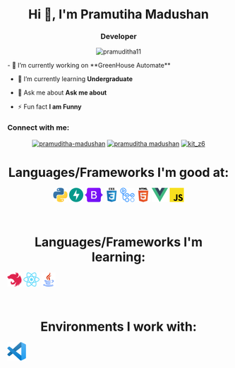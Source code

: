<h1 align="center">Hi 👋, I'm Pramutiha Madushan</h1>
<h3 align="center">Developer</h3>
<p align="center"> <img src="https://komarev.com/ghpvc/?username=pramuditha11&label=Profile%20views&color=0e75b6&style=flat" alt="pramuditha11" /> </p>
- 🔭 I’m currently working on **GreenHouse Automate**

- 🌱 I’m currently learning **Undergraduate**



- 💬 Ask me about **Ask me about**



- ⚡ Fun fact **I am Funny**


<h3 align="cent">Connect with me:</h3>
<p align="center">
<a href="https://linkedin.com/in/pramuditha-madushan" target="blank"><img align="center" src="https://raw.githubusercontent.com/rahuldkjain/github-profile-readme-generator/master/src/images/icons/Social/linked-in-alt.svg" alt="pramuditha-madushan" height="20" width="30" /></a>
<a href="https://fb.com/pramuditha madushan" target="blank"><img align="center" src="https://raw.githubusercontent.com/rahuldkjain/github-profile-readme-generator/master/src/images/icons/Social/facebook.svg" alt="pramuditha madushan" height="20" width="30"  /></a>
<a href="https://instagram.com/kit_z6" target="blank"><img align="center" src="https://raw.githubusercontent.com/rahuldkjain/github-profile-readme-generator/master/src/images/icons/Social/instagram.svg" alt="kit_z6" height="20" width="30"  /></a>
</p>

<h1 align="center"> Languages/Frameworks I'm good at: </h1>
<p align="center">
  <code><a href="https://www.python.org/"><img alt="Python" title="Python" src="./assets/python.png" height="32"></a></code>
  <code><a href="https://fastapi.tiangolo.com/"><img alt="FastAPI" title="FastAPI" src="./assets/fast-api.svg" height="32"></a></code>
  <code><a href="https://getbootstrap.com"><img alt="Bootstrap" title="Bootstrap" src="./assets/Bootstrap_logo.png" height="32"></a></code>
  <code><a href="https://www.w3.org/Style/CSS/Overview.en.html"><img alt="CSS 3" title="CSS 3" src="./assets/css.png" height="32"></a></code>
  <code><a href="https://github.com/features/actions"><img alt="GitHub Actions" title="GitHub Actions" src="./assets/actions.png" height="32"></a></code>
  <code><a href="https://en.wikipedia.org/wiki/HTML"><img alt="HTML 5" title="HTML 5" src="./assets/html.png" height="32"></a></code>
  <code><a href="https://vuejs.org/"><img alt="Vue" title="Vue" src="./assets/vue.png" height="32"></a></code>
  <code><a href="https://developer.mozilla.org/en-US/docs/Web/JavaScript"><img alt="JavaScript" title="JavaScript" src="./assets/js.png" height="32"></a></code>

</p>
<br>

<h1 align="center"> Languages/Frameworks I'm learning: </h1>
<p align="center">
 
  <code><a href="https://docs.nestjs.com/"><img alt="NestJS" title="NestJS" src="./assets/NestJS.png" height="32"></a></code>
  <code><a href="https://reactjs.org/"><img alt="ReactJS" title="ReactJS" src="./assets/react.png" height="32"></a></code>
  <code><a href="https://www.java.com/en/"><img alt="Java" title="Java" src="./assets/java.png" height="32"></a></code>
</p>
<br>

<h1 align="center"> Environments I work with: </h1>
<p align="center">

  <code><a href="https://code.visualstudio.com/"><img alt="Vs code" title="Vs code" src="./assets/vscode.png" height="42"></a></code>
</p>
<br>




